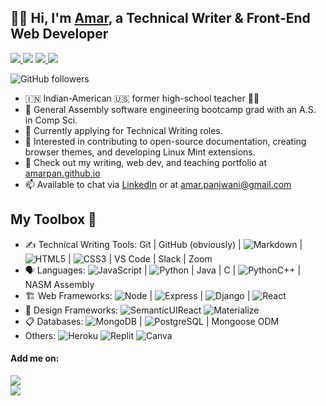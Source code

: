 ## 👋🏽 Hi, I'm [Amar](https://www.linkedin.com/in/amarpan), a Technical Writer & Front-End Web Developer
<a href="https://amarpan.github.io/">
    <img src="https://img.shields.io/badge/website-000000?style=for-the-badge&logo=About.me&logoColor=whitelabel=test">
  </a>   
  <a href="https://www.linkedin.com/in/amarpan/"><img src="https://img.shields.io/badge/-amarpan-blue?style=flat&logo=Linkedin&logoColor=white"></a> <a href="mailto:amar.panjwani@gmail.com">
    <img src="https://img.shields.io/badge/-amar.panjwani-c14438?style=flat&logo=Gmail&logoColor=white">
  </a>
  <a href="https://medium.com/@amarpan">
    <img src="https://img.shields.io/badge/amarpan-12100E?style=for-the-badge&logo=medium&logoColor=white">
  </a>
  
  ![GitHub followers](https://img.shields.io/github/followers/amarpan?style=social)
  
   
- 🇮🇳 Indian-American :us: former high-school teacher :man_teacher:
- 🔭 General Assembly software engineering bootcamp grad with an A.S. in Comp Sci.
- 🌱 Currently applying for Technical Writing roles.
- 🧠  Interested in contributing to open-source documentation, creating browser themes, and developing Linux Mint extensions.   
- :briefcase:    Check out my writing, web dev, and teaching portfolio at [amarpan.github.io](https://amarpan.github.io)
- 📫 Available to chat via [LinkedIn](https://www.linkedin.com/in/amarpan)  or at amar.panjwani@gmail.com
<!-- 👯 I’m looking to collaborate on ... -->
<!-- 🤔 I’m looking for help with ... -->
<!-- [![Anurag's GitHub stats](https://github-readme-stats.vercel.app/api?username=amarpan)](https://github.com/anuraghazra/github-readme-stats) -->

## My Toolbox 🧰
- ✍️   Technical Writing Tools:      		 Git | GitHub (obviously) | ![Markdown](https://img.shields.io/badge/Markdown-000000?style=for-the-badge&logo=markdown&logoColor=white) | ![HTML5](https://img.shields.io/badge/-HTML5-333?style=flat&logo=html5) | ![CSS3](https://img.shields.io/badge/-CSS-333?style=flat&logo=css3) | VS Code | Slack | Zoom   
- :speaking_head:  Languages:  		![JavaScript](https://img.shields.io/badge/-JavaScript-333?style=flat&logo=javascript) | ![Python](https://img.shields.io/badge/-Python-333?style=flat&logo=python) | Java  | C | ![Python](https://img.shields.io/badge/-C-333?style=flat&logo=c)C++ | NASM Assembly
- 🏗️  Web Frameworks:                       		![Node](https://img.shields.io/badge/-Node-333?style=flat&logo=node.js) | ![Express](https://img.shields.io/badge/Express.js-000000?style=for-the-badge&logo=express&logoColor=white) | ![Django](https://img.shields.io/badge/Django-092E20?style=for-the-badge&logo=django&logoColor=green) | ![React](https://img.shields.io/badge/-React-333?style=flat&logo=react)
- 🌈 Design Frameworks: ![SemanticUIReact](https://img.shields.io/badge/semantic%20ui%20react-35BDB2?style=for-the-badge&logo=semanticuireact&logoColor=white) ![Materialize](https://img.shields.io/badge/-materialize--css-ff69b4?style=for-the-badge&logo=materialize--css&logoColor=white)   
- 📋    Databases:                          ![MongoDB](https://img.shields.io/badge/MongoDB-4EA94B?style=for-the-badge&logo=mongodb&logoColor=white) | ![PostgreSQL](https://img.shields.io/badge/PostgreSQL-316192?style=for-the-badge&logo=postgresql&logoColor=white) | Mongoose ODM   
- Others: ![Heroku](https://img.shields.io/badge/Heroku-430098?style=for-the-badge&logo=heroku&logoColor=white) ![Replit](https://img.shields.io/badge/replit-667881?style=for-the-badge&logo=replit&logoColor=white) ![Canva](https://img.shields.io/badge/Canva-%2300C4CC.svg?&style=for-the-badge&logo=Canva&logoColor=white)
<!--![](https://visitor-badge.glitch.me/badge?page_id=sdkdeepa.sdk.deepa) -->
<!-- [![Top Langs](https://github-readme-stats.vercel.app/api/top-langs/?username=amarpan&layout=compact)](https://github.com/amarpan/)       -->
#### Add me on: 
[![](https://img.shields.io/badge/LinkedIn-0077B5?style=for-the-badge&logo=linkedin&logoColor=pink)](https://www.linkedin.com/in/amarpan/)   
![](https://visitor-badge.glitch.me/badge?page_id=amarpan.amarpan)
